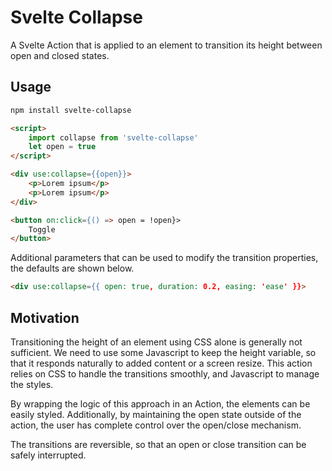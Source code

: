 # Svelte Collapse

A Svelte Action that is applied to an element to transition its height between open and closed states.

## Usage

```bash
npm install svelte-collapse
```

```html
<script>
    import collapse from 'svelte-collapse'
    let open = true
</script>

<div use:collapse={{open}}>
    <p>Lorem ipsum</p>
    <p>Lorem ipsum</p>
</div>

<button on:click={() => open = !open}>
    Toggle
</button>
```

Additional parameters that can be used to modify the transition properties, the defaults are shown below.

```html
<div use:collapse={{ open: true, duration: 0.2, easing: 'ease' }}>
```

## Motivation

Transitioning the height of an element using CSS alone is generally not sufficient.
We need to use some Javascript to keep the height variable, so that it responds naturally to added content or a screen resize. 
This action relies on CSS to handle the transitions smoothly, and Javascript to manage the styles.

By wrapping the logic of this approach in an Action, the elements can be easily styled.
Additionally, by maintaining the open state outside of the action, the user has complete control over the open/close mechanism.

The transitions are reversible, so that an open or close transition can be safely interrupted.
